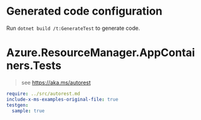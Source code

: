 # Generated code configuration

Run `dotnet build /t:GenerateTest` to generate code.

# Azure.ResourceManager.AppContainers.Tests

> see https://aka.ms/autorest
``` yaml
require: ../src/autorest.md
include-x-ms-examples-original-file: true
testgen:
  sample: true
```
